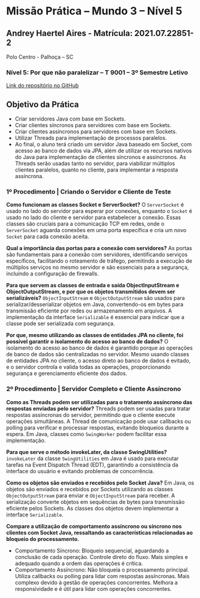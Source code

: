 # Missão Prática – Mundo 3 – Nível 5

## Andrey Haertel Aires - Matrícula: 2021.07.22851-2
Polo Centro - Palhoça – SC

### Nível 5: Por que não paralelizar – T 9001 – 3º Semestre Letivo
[Link do repositório no GitHub](https://github.com/AndreyHaires/MissaoPraticaMundo3_N5)

## Objetivo da Prática
- Criar servidores Java com base em Sockets.
- Criar clientes síncronos para servidores com base em Sockets.
- Criar clientes assíncronos para servidores com base em Sockets.
- Utilizar Threads para implementação de processos paralelos.
- Ao final, o aluno terá criado um servidor Java baseado em Socket, com acesso ao banco de dados via JPA, além de utilizar os recursos nativos do Java para implementação de clientes síncronos e assíncronos. As Threads serão usadas tanto no servidor, para viabilizar múltiplos clientes paralelos, quanto no cliente, para implementar a resposta assíncrona.

### 1º Procedimento | Criando o Servidor e Cliente de Teste
**Como funcionam as classes Socket e ServerSocket?**
O `ServerSocket` é usado no lado do servidor para esperar por conexões, enquanto o `Socket` é usado no lado do cliente e servidor para estabelecer a conexão. Essas classes são cruciais para a comunicação TCP em redes, onde o `ServerSocket` aguarda conexões em uma porta específica e cria um novo `Socket` para cada conexão aceita.

**Qual a importância das portas para a conexão com servidores?**
As portas são fundamentais para a conexão com servidores, identificando serviços específicos, facilitando o roteamento de tráfego, permitindo a execução de múltiplos serviços no mesmo servidor e são essenciais para a segurança, incluindo a configuração de firewalls.

**Para que servem as classes de entrada e saída ObjectInputStream e ObjectOutputStream, e por que os objetos transmitidos devem ser serializáveis?**
`ObjectInputStream` e `ObjectOutputStream` são usados para serializar/desserializar objetos em Java, convertendo-os em bytes para transmissão eficiente por redes ou armazenamento em arquivos. A implementação da interface `Serializable` é essencial para indicar que a classe pode ser serializada com segurança.

**Por que, mesmo utilizando as classes de entidades JPA no cliente, foi possível garantir o isolamento do acesso ao banco de dados?**
O isolamento do acesso ao banco de dados é garantido porque as operações de banco de dados são centralizadas no servidor. Mesmo usando classes de entidades JPA no cliente, o acesso direto ao banco de dados é evitado, e o servidor controla e valida todas as operações, proporcionando segurança e gerenciamento eficiente dos dados.

### 2º Procedimento | Servidor Completo e Cliente Assíncrono
**Como as Threads podem ser utilizadas para o tratamento assíncrono das respostas enviadas pelo servidor?**
Threads podem ser usadas para tratar respostas assíncronas do servidor, permitindo que o cliente execute operações simultâneas. A Thread de comunicação pode usar callbacks ou polling para verificar e processar respostas, evitando bloqueios durante a espera. Em Java, classes como `SwingWorker` podem facilitar essa implementação.

**Para que serve o método invokeLater, da classe SwingUtilities?**
`invokeLater` da classe `SwingUtilities` em Java é usado para executar tarefas na Event Dispatch Thread (EDT), garantindo a consistência da interface do usuário e evitando problemas de concorrência.

**Como os objetos são enviados e recebidos pelo Socket Java?**
Em Java, os objetos são enviados e recebidos por Sockets utilizando as classes `ObjectOutputStream` para enviar e `ObjectInputStream` para receber. A serialização converte objetos em sequências de bytes para transmissão eficiente pelos Sockets. As classes dos objetos devem implementar a interface `Serializable`.

**Compare a utilização de comportamento assíncrono ou síncrono nos clientes com Socket Java, ressaltando as características relacionadas ao bloqueio do processamento.**
- Comportamento Síncrono: Bloqueio sequencial, aguardando a conclusão de cada operação. Controle direto do fluxo. Mais simples e adequado quando a ordem das operações é crítica.
- Comportamento Assíncrono: Não bloqueia o processamento principal. Utiliza callbacks ou polling para lidar com respostas assíncronas. Mais complexo devido à gestão de operações concorrentes. Melhora a responsividade e é útil para lidar com operações concorrentes.
